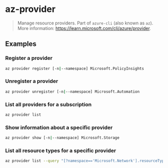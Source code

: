 # az-provider

> Manage resource providers. Part of `azure-cli` (also known as `az`). More information: <https://learn.microsoft.com/cli/azure/provider>.

## Examples

### Register a provider

```bash
az provider register [-n|--namespace] Microsoft.PolicyInsights
```

### Unregister a provider

```bash
az provider unregister [-n|--namespace] Microsoft.Automation
```

### List all providers for a subscription

```bash
az provider list
```

### Show information about a specific provider

```bash
az provider show [-n|--namespace] Microsoft.Storage
```

### List all resource types for a specific provider

```bash
az provider list --query "[?namespace=='Microsoft.Network'].resourceTypes[].resourceType"
```

